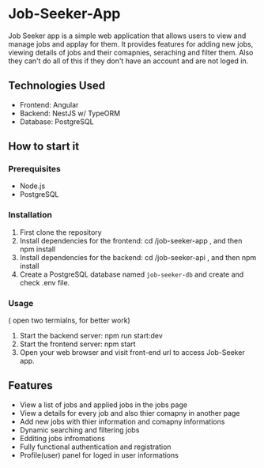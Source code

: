 # Job-Seeker-App
Job Seeker app is a simple web application that allows users to view and manage jobs and applay for them. It provides features for adding new jobs, viewing details of jobs and their comapnies, seraching and filter them. Also they can't do all of this if they don't have an account and are not loged in.

## Technologies Used

- Frontend: Angular
- Backend: NestJS w/ TypeORM
- Database: PostgreSQL

## How to start it

### Prerequisites

- Node.js 
- PostgreSQL

### Installation

1. First clone the repository
2. Install dependencies for the frontend:
cd /job-seeker-app , and then npm install
3. Install dependencies for the backend:
cd /job-seeker-api , and then npm install
4. Create a PostgreSQL database named `job-seeker-db` and create and check .env file.


### Usage 

( open two termialns, for better work)
1. Start the backend server: npm run start:dev
2. Start the frontend server: npm start
3. Open your web browser and visit front-end url to access Job-Seeker app.

## Features

- View a list of jobs and applied jobs in the jobs page
- View a details for every job and also thier comapny in another page
- Add new jobs with thier information and comapny informations
- Dynamic searching and filtering jobs
- Edditing jobs infromations
- Fully functional authentication and registration
- Profile(user) panel for loged in user informations 
